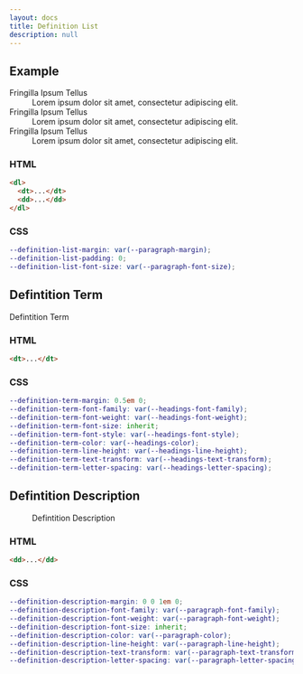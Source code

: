 ```yaml
---
layout: docs
title: Definition List
description: null
---
```


## Example

<dl>
  <dt>Fringilla Ipsum Tellus</dt>
  <dd>Lorem ipsum dolor sit amet, consectetur adipiscing elit.</dd>
  <dt>Fringilla Ipsum Tellus</dt>
  <dd>Lorem ipsum dolor sit amet, consectetur adipiscing elit.</dd>
  <dt>Fringilla Ipsum Tellus</dt>
  <dd>Lorem ipsum dolor sit amet, consectetur adipiscing elit.</dd>
</dl>

### HTML

```html
<dl>
  <dt>...</dt>
  <dd>...</dd>
</dl>
```

### CSS

```scss
--definition-list-margin: var(--paragraph-margin);
--definition-list-padding: 0;
--definition-list-font-size: var(--paragraph-font-size);
```

## Defintition Term

<dl>
  <dt>Defintition Term</dt>
</dl>

### HTML

```html
<dt>...</dt>
```

### CSS

```scss
--definition-term-margin: 0.5em 0;
--definition-term-font-family: var(--headings-font-family);
--definition-term-font-weight: var(--headings-font-weight);
--definition-term-font-size: inherit;
--definition-term-font-style: var(--headings-font-style);
--definition-term-color: var(--headings-color);
--definition-term-line-height: var(--headings-line-height);
--definition-term-text-transform: var(--headings-text-transform);
--definition-term-letter-spacing: var(--headings-letter-spacing);
```

## Defintition Description

<dl>
  <dd>Defintition Description</dd>
</dl>

### HTML

```html
<dd>...</dd>
```

### CSS

```scss
--definition-description-margin: 0 0 1em 0;
--definition-description-font-family: var(--paragraph-font-family);
--definition-description-font-weight: var(--paragraph-font-weight);
--definition-description-font-size: inherit;
--definition-description-color: var(--paragraph-color);
--definition-description-line-height: var(--paragraph-line-height);
--definition-description-text-transform: var(--paragraph-text-transform);
--definition-description-letter-spacing: var(--paragraph-letter-spacing);
```
